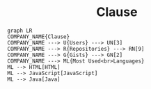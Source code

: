<h1 align="center">Clause</h1>

```mermaid
graph LR
COMPANY_NAME{Clause}
COMPANY_NAME ---> U{Users} ---> UN[3]
COMPANY_NAME ---> R{Repositories} ---> RN[9]
COMPANY_NAME ---> G{Gists} ---> GN[2]
COMPANY_NAME ---> ML{Most Used<br>Languages}
ML --> HTML[HTML]
ML --> JavaScript[JavaScript]
ML --> Java[Java]
```
